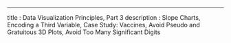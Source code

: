---
title       : Data Visualization Principles, Part 3
description : Slope Charts, Encoding a Third Variable, Case Study: Vaccines, Avoid Pseudo and Gratuitous 3D Plots, Avoid Too Many Significant Digits
